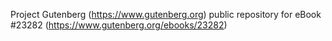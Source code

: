 Project Gutenberg (https://www.gutenberg.org) public repository for eBook #23282 (https://www.gutenberg.org/ebooks/23282)
